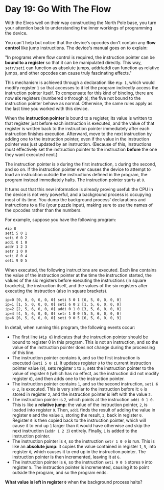 # Day 19: Go With The Flow

With the Elves well on their way constructing the North Pole base, you turn your
attention back to understanding the inner workings of programming the device.

You can't help but notice that the device's opcodes don't contain any __flow
control__ like jump instructions. The device's manual goes on to explain:

"In programs where flow control is required, the instruction pointer can be
__bound to a register__ so that it can be manipulated directly. This way,
`setr/seti` can function as absolute jumps, addr/addi can function as relative
jumps, and other opcodes can cause truly fascinating effects."

This mechanism is achieved through a declaration like `#ip 1`, which would
modify register `1` so that accesses to it let the program indirectly access the
instruction pointer itself. To compensate for this kind of binding, there are
now __six__ registers (numbered `0` through `5`); the five not bound to the
instruction pointer behave as normal. Otherwise, the same rules apply as the
last time you worked with this device.

When the __instruction pointer__ is bound to a register, its value is written to
that register just before each instruction is executed, and the value of that
register is written back to the instruction pointer immediately after each
instruction finishes execution. Afterward, move to the next instruction by
adding one to the instruction pointer, even if the value in the instruction
pointer was just updated by an instruction. (Because of this, instructions must
effectively set the instruction pointer to the instruction __before__ the one
they want executed next.)

The instruction pointer is `0` during the first instruction, `1` during the
second, and so on. If the instruction pointer ever causes the device to attempt
to load an instruction outside the instructions defined in the program, the
program instead immediately halts. The instruction pointer starts at `0`.

It turns out that this new information is already proving useful: the CPU in the
device is not very powerful, and a background process is occupying most of its
time. You dump the background process' declarations and instructions to a file
(your puzzle input), making sure to use the names of the opcodes rather than the
numbers.

For example, suppose you have the following program:

```txt
#ip 0
seti 5 0 1
seti 6 0 2
addi 0 1 0
addr 1 2 3
setr 1 0 0
seti 8 0 4
seti 9 0 5
```

When executed, the following instructions are executed. Each line contains the
value of the instruction pointer at the time the instruction started, the values
of the six registers before executing the instructions (in square brackets), the
instruction itself, and the values of the six registers after executing the
instruction (also in square brackets).

```txt
ip=0 [0, 0, 0, 0, 0, 0] seti 5 0 1 [0, 5, 0, 0, 0, 0]
ip=1 [1, 5, 0, 0, 0, 0] seti 6 0 2 [1, 5, 6, 0, 0, 0]
ip=2 [2, 5, 6, 0, 0, 0] addi 0 1 0 [3, 5, 6, 0, 0, 0]
ip=4 [4, 5, 6, 0, 0, 0] setr 1 0 0 [5, 5, 6, 0, 0, 0]
ip=6 [6, 5, 6, 0, 0, 0] seti 9 0 5 [6, 5, 6, 0, 0, 9]
```

In detail, when running this program, the following events occur:
- The first line (`#ip 0`) indicates that the instruction pointer should be
bound to register 0 in this program. This is not an instruction, and so the
value of the instruction pointer does not change during the processing of this
line.
- The instruction pointer contains `0`, and so the first instruction is executed
(`seti 5 0 1`). It updates register `0` to the current instruction pointer value
(`0`), sets register `1` to `5`, sets the instruction pointer to the value of
register `0` (which has no effect, as the instruction did not modify register
`0`), and then adds one to the instruction pointer.
- The instruction pointer contains `1`, and so the second instruction, `seti 6 0
2`, is executed. This is very similar to the instruction before it: `6` is
stored in register `2`, and the instruction pointer is left with the value `2`.
- The instruction pointer is `2`, which points at the instruction `addi 0 1 0`.
This is like a __relative jump__: the value of the instruction pointer, `2`, is
loaded into register `0`. Then, `addi` finds the result of adding the value in
register `0` and the value `1`, storing the result, `3`, back in register `0`.
Register `0` is then copied back to the instruction pointer, which will cause it
to end up `1` larger than it would have otherwise and skip the next instruction
(`addr 1 2 3`) entirely. Finally, `1` is added to the instruction pointer.
- The instruction pointer is `4`, so the instruction `setr 1 0 0` is run. This
is like an __absolute jump__: it copies the value contained in register `1`,
`5`, into register `0`, which causes it to end up in the instruction pointer.
The instruction pointer is then incremented, leaving it at `6`.
- The instruction pointer is `6`, so the instruction `seti 9 0 5` stores `9`
into register `5`. The instruction pointer is incremented, causing it to point
outside the program, and so the program ends.

__What value is left in register `0`__ when the background process halts?